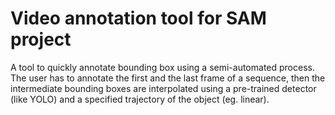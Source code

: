 # Video annotation tool for SAM project

A tool to quickly annotate bounding box using a semi-automated process. The user has to annotate the first and the last 
frame of a sequence, then the intermediate bounding boxes are interpolated using a pre-trained detector (like YOLO)
and a specified trajectory of the object (eg. linear).

